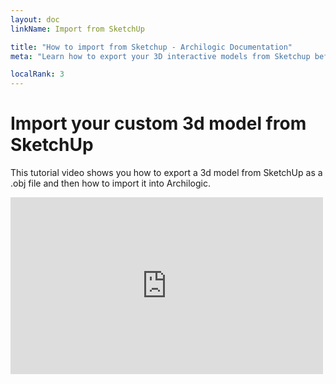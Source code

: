 ```yaml
---
layout: doc
linkName: Import from SketchUp

title: "How to import from Sketchup - Archilogic Documentation"
meta: "Learn how to export your 3D interactive models from Sketchup before importing them into the Archilogic 3D editor."

localRank: 3
---
```


# Import your custom 3d model from SketchUp

This tutorial video shows you how to export a 3d model from SketchUp as a .obj file and then how to import it into Archilogic.

<iframe src="https://player.vimeo.com/video/142201693" width="500" height="283" frameborder="0" webkitallowfullscreen mozallowfullscreen allowfullscreen></iframe>
